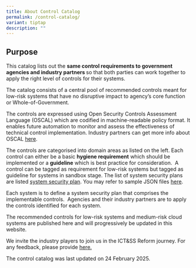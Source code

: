 ```yaml
---
title: About Control Catalog
permalink: /control-catalog/
variant: tiptap
description: ""
---
```

<h2>Purpose</h2>
<p>This catalog lists out the <strong>same control&nbsp;requirements to government agencies and industry partners </strong>so
that both parties can work together to apply the right level of controls
for their systems.</p>
<p>The catalog consists of a&nbsp;central pool of recommended controls meant
for low-risk systems&nbsp;that have no disruptive impact to agency’s core
function or Whole-of-Government.</p>
<p>The controls are expressed using Open Security Controls Assessment Language
(OSCAL) which are codified in machine-readable policy format. It enables
future automation to monitor and assess the effectiveness of technical
control implementation. Industry partners can get more info about OSCAL
<a href="https://pages.nist.gov/OSCAL/" rel="noopener noreferrer nofollow" target="_blank">here</a>.</p>
<p>The controls are categorised into domain areas as listed on the left.
Each control can either be a basic <strong>hygiene requirement</strong> which
should be implemented or a <strong>guideline</strong> which is best practice
for consideration.&nbsp; A control can be tagged as requirement for low-risk
systems but tagged as guideline for systems in sandbox stage. The list
of system security plans are listed <a href="/low-risk-cloud/" rel="noopener nofollow" target="_blank">system security plan</a>. You may refer to sample
JSON files <a href="https://github.com/GovtechSG/tech-standards" rel="noopener nofollow" target="_blank">here</a>.</p>
<p>Each system is to define a system security plan that comprises the implementable
controls.&nbsp; Agencies and their industry partners are to apply the controls
identified for each system.</p>
<p>The recommended controls for low-risk systems and medium-risk cloud systems
are published here and will progressively be updated in this website.</p>
<p>We invite the industry players to join us in the ICT&amp;SS Reform journey.
For any feedback, please provide <a href="https://go.gov.sg/ictpolicy" rel="noopener noreferrer nofollow" target="_blank">here.</a>
</p>
<p></p>
<p>The control catalog was last updated on 24 February 2025.</p>